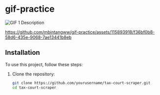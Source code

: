 # gif-practice
![GIF 1 Description](https://github.com/mbintangww/gif-practice/assets/115893918/cc8dbf8f-f8c3-41fe-b2a6-9d716b20b6cf)

https://github.com/mbintangww/gif-practice/assets/115893918/f36bf0b8-58d6-435e-9068-7ae13441b8eb


## Installation
To use this project, follow these steps:

1. Clone the repository:

   ```bash
   git clone https://github.com/yourusername/tax-court-scraper.git
   cd tax-court-scraper
